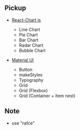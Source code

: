 ## Pickup
* [React-Chart js](https://github.com/reactchartjs/react-chartjs-2)
  * Line Chart
  * Pie Chart
  * Bar Chart
  * Radar Chart
  * Bubble Chart

* [Material UI](https://material-ui.com/)
  * Button
  * makeStyles
  * Typography
  * Grid
  * Grid (Flexbox)
  * Grid (Container + item nest)

## Note
* use "rafce"